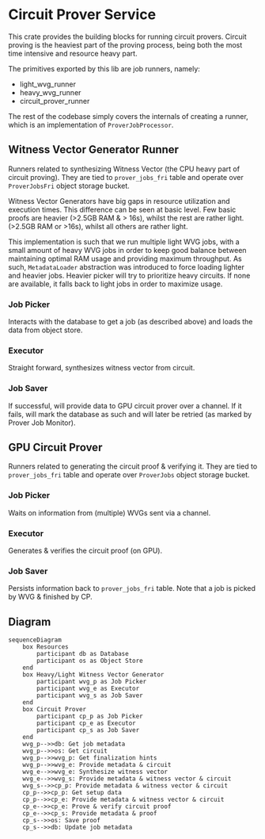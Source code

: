 # Circuit Prover Service

This crate provides the building blocks for running circuit provers. Circuit proving is the heaviest part of the proving
process, being both the most time intensive and resource heavy part.

The primitives exported by this lib are job runners, namely:

- light_wvg_runner
- heavy_wvg_runner
- circuit_prover_runner

The rest of the codebase simply covers the internals of creating a runner, which is an implementation of
`ProverJobProcessor`.

## Witness Vector Generator Runner

Runners related to synthesizing Witness Vector (the CPU heavy part of circuit proving). They are tied to
`prover_jobs_fri` table and operate over `ProverJobsFri` object storage bucket.

Witness Vector Generators have big gaps in resource utilization and execution times. This difference can be seen at basic level. Few basic proofs are heavier (>2.5GB RAM & > 16s), whilst the rest are rather light.
(>2.5GB RAM or >16s), whilst all others are rather light.

This implementation is such that we run multiple light WVG jobs, with a small amount of heavy WVG jobs in order to keep
good balance between maintaining optimal RAM usage and providing maximum throughput. As such, `MetadataLoader`
abstraction was introduced to force loading lighter and heavier jobs. Heavier picker will try to prioritize heavy
circuits. If none are available, it falls back to light jobs in order to maximize usage.

### Job Picker

Interacts with the database to get a job (as described above) and loads the data from object store.

### Executor

Straight forward, synthesizes witness vector from circuit.

### Job Saver

If successful, will provide data to GPU circuit prover over a channel. If it fails, will mark the database as such and
will later be retried (as marked by Prover Job Monitor).

## GPU Circuit Prover

Runners related to generating the circuit proof & verifying it. They are tied to `prover_jobs_fri` table and operate
over `ProverJobs` object storage bucket.

### Job Picker

Waits on information from (multiple) WVGs sent via a channel.

### Executor

Generates & verifies the circuit proof (on GPU).

### Job Saver

Persists information back to `prover_jobs_fri` table. Note that a job is picked by WVG & finished by CP.

## Diagram

```mermaid
sequenceDiagram
    box Resources
        participant db as Database
        participant os as Object Store
    end
    box Heavy/Light Witness Vector Generator
        participant wvg_p as Job Picker
        participant wvg_e as Executor
        participant wvg_s as Job Saver
    end
    box Circuit Prover
        participant cp_p as Job Picker
        participant cp_e as Executor
        participant cp_s as Job Saver
    end
    wvg_p-->>db: Get job metadata
    wvg_p-->>os: Get circuit
    wvg_p-->>wvg_p: Get finalization hints
    wvg_p-->>wvg_e: Provide metadata & circuit
    wvg_e-->>wvg_e: Synthesize witness vector
    wvg_e-->>wvg_s: Provide metadata & witness vector & circuit
    wvg_s-->>cp_p: Provide metadata & witness vector & circuit
    cp_p-->>cp_p: Get setup data
    cp_p-->>cp_e: Provide metadata & witness vector & circuit
    cp_e-->>cp_e: Prove & verify circuit proof
    cp_e-->>cp_s: Provide metadata & proof
    cp_s-->>os: Save proof
    cp_s-->>db: Update job metadata
```
